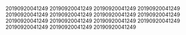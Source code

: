 20190920041249
20190920041249
20190920041249
20190920041249
20190920041249
20190920041249
20190920041249
20190920041249
20190920041249
20190920041249
20190920041249
20190920041249
20190920041249
20190920041249
20190920041249
